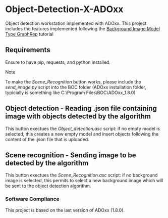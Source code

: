 
# Object-Detection-X-ADOxx

Object detection workstation implemented with ADOxx.
This project includes the features implemented following the [Background Image Model Type GraphRep](https://www.adoxx.org/live/faq/-/message_boards/message/87111) tutorial

## Requirements

Ensure to have pip, requests, and python installed.

> [!NOTE]
> To make the *Scene_Recognition* button works, please include the *send_image.py* script into the BOC folder (ADOxx installation folder, typicially is something like C:\Program Files\BOC\ADOxx_1.8.0)

## Object detection - Reading .json file containing image with objects detected by the algorithm
This button exectues the *Object_detection.asc* script: if no empty model is selected, this creates a new empty model and insert objects following the content of the .json file that is uploaded.

## Scene recognition - Sending image to be detected by the algorithm
This button exectues the *Scene_Recognition.asc* script: if no background image is selected, this permits to select a new background image which will be sent to the object detection algorithm.


### Software Compliance
This project is based on the last version of ADOxx (1.8.0).
